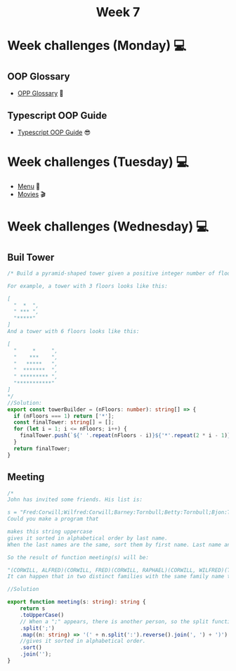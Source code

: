<h1 align="center">Week 7</h1>

# Week challenges (Monday) 💻

## OOP Glossary

- [OPP Glossary](./Glossary) 🤯

## Typescript OOP Guide
- [Typescript OOP Guide](./OOPGuide) 😎


# Week challenges (Tuesday) 💻

- [Menu](./Menu/Menu) 🍕
- [Movies](./Movies/Movies) 🎬

# Week challenges (Wednesday) 💻

## Buil Tower

``` typescript
/* Build a pyramid-shaped tower given a positive integer number of floors. A tower block is represented with "*" character.

For example, a tower with 3 floors looks like this:

[
  "  *  ",
  " *** ", 
  "*****"
]
And a tower with 6 floors looks like this:

[
  "     *     ", 
  "    ***    ", 
  "   *****   ", 
  "  *******  ", 
  " ********* ", 
  "***********"
]
*/
//Solution:
export const towerBuilder = (nFloors: number): string[] => {
  if (nFloors === 1) return ['*'];
  const finalTower: string[] = [];
  for (let i = 1; i <= nFloors; i++) {
    finalTower.push(`${' '.repeat(nFloors - i)}${'*'.repeat(2 * i - 1)}${' '.repeat(nFloors - i)}`);
  }
  return finalTower;
}
```

## Meeting

``` typescript
/*
John has invited some friends. His list is:

s = "Fred:Corwill;Wilfred:Corwill;Barney:Tornbull;Betty:Tornbull;Bjon:Tornbull;Raphael:Corwill;Alfred:Corwill";
Could you make a program that

makes this string uppercase
gives it sorted in alphabetical order by last name.
When the last names are the same, sort them by first name. Last name and first name of a guest come in the result between parentheses separated by a comma.

So the result of function meeting(s) will be:

"(CORWILL, ALFRED)(CORWILL, FRED)(CORWILL, RAPHAEL)(CORWILL, WILFRED)(TORNBULL, BARNEY)(TORNBULL, BETTY)(TORNBULL, BJON)"
It can happen that in two distinct families with the same family name two people have the same first name too. */

//Solution

export function meeting(s: string): string {
    return s
    .toUpperCase()
    // When a ";" appears, there is another person, so the split function is used.
    .split(';')
    .map((n: string) => '(' + n.split(':').reverse().join(', ') + ')')
    //gives it sorted in alphabetical order.
    .sort()
    .join('');
}


``` 

